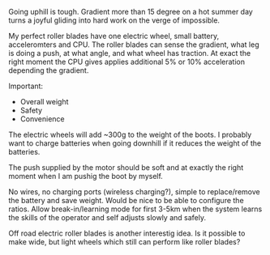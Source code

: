 Going uphill is tough. Gradient more than 15 degree on a hot summer day turns a joyful gliding into hard work on the verge of impossible.

My perfect roller blades have one electric wheel, small battery, acceleromters and CPU. The roller blades can sense the gradient, what leg is doing a push, at what angle, and what wheel has traction. At exact the right moment the CPU gives applies additional 5% or 10% acceleration depending the gradient. 

Important:
 * Overall weight 
 * Safety 
 * Convenience
 
The electric wheels will add ~300g to the weight of the boots. I probably want to charge batteries when going downhill if it reduces the weight of the batteries.

The push supplied by the motor should be soft and at exactly the right moment when I am pushig the boot by myself. 

No wires, no charging ports (wireless charging?), simple to replace/remove the battery and save weight. Would be nice to be able to configure the ratios. Allow break-in/learning mode for first 3-5km when the system learns the skills of the operator and self adjusts slowly and safely. 

Off road electric roller blades is another interestig idea. Is it possible to make wide, but light wheels which still can perform like roller blades?

